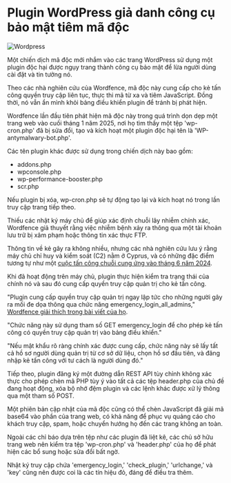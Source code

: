 # Plugin WordPress giả danh công cụ bảo mật tiêm mã độc

![Wordpress](https://www.bleepstatic.com/content/hl-images/2023/12/07/back.jpg)

Một chiến dịch mã độc mới nhắm vào các trang WordPress sử dụng một plugin độc hại được ngụy trang thành công cụ bảo mật để lừa người dùng cài đặt và tin tưởng nó.

Theo các nhà nghiên cứu của Wordfence, mã độc này cung cấp cho kẻ tấn công quyền truy cập liên tục, thực thi mã từ xa và tiêm JavaScript. Đồng thời, nó vẫn ẩn mình khỏi bảng điều khiển plugin để tránh bị phát hiện.

Wordfence lần đầu tiên phát hiện mã độc này trong quá trình dọn dẹp một trang web vào cuối tháng 1 năm 2025, nơi họ tìm thấy một tệp 'wp-cron.php' đã bị sửa đổi, tạo và kích hoạt một plugin độc hại tên là 'WP-antymalwary-bot.php'.

Các tên plugin khác được sử dụng trong chiến dịch này bao gồm:

* addons.php
* wpconsole.php
* wp-performance-booster.php
* scr.php

Nếu plugin bị xóa, wp-cron.php sẽ tự động tạo lại và kích hoạt nó trong lần truy cập trang tiếp theo.

Thiếu các nhật ký máy chủ để giúp xác định chuỗi lây nhiễm chính xác, Wordfence giả thuyết rằng việc nhiễm bệnh xảy ra thông qua một tài khoản lưu trữ bị xâm phạm hoặc thông tin xác thực FTP.

Thông tin về kẻ gây ra không nhiều, nhưng các nhà nghiên cứu lưu ý rằng máy chủ chỉ huy và kiểm soát (C2) nằm ở Cyprus, và có những đặc điểm tương tự như một [cuộc tấn công chuỗi cung ứng vào tháng 6 năm 2024](https://www.bleepingcomputer.com/news/security/plugins-on-wordpressorg-backdoored-in-supply-chain-attack/).

Khi đã hoạt động trên máy chủ, plugin thực hiện kiểm tra trạng thái của chính nó và sau đó cung cấp quyền truy cập quản trị cho kẻ tấn công.

"Plugin cung cấp quyền truy cập quản trị ngay lập tức cho những người gây ra mối đe dọa thông qua chức năng emergency\_login\_all\_admins," [Wordfence giải thích trong bài viết của họ](https://www.wordfence.com/blog/2025/04/interesting-wordpress-malware-disguised-as-legitimate-anti-malware-plugin/).

"Chức năng này sử dụng tham số GET emergency\_login để cho phép kẻ tấn công có quyền truy cập quản trị vào bảng điều khiển."

"Nếu mật khẩu rõ ràng chính xác được cung cấp, chức năng này sẽ lấy tất cả hồ sơ người dùng quản trị từ cơ sở dữ liệu, chọn hồ sơ đầu tiên, và đăng nhập kẻ tấn công với tư cách là người dùng đó."

Tiếp theo, plugin đăng ký một đường dẫn REST API tùy chỉnh không xác thực cho phép chèn mã PHP tùy ý vào tất cả các tệp header.php của chủ đề đang hoạt động, xóa bộ nhớ đệm plugin và các lệnh khác được xử lý thông qua một tham số POST.

Một phiên bản cập nhật của mã độc cũng có thể chèn JavaScript đã giải mã base64 vào phần <head> của trang web, có khả năng để phục vụ quảng cáo cho khách truy cập, spam, hoặc chuyển hướng họ đến các trang không an toàn.

Ngoài các chỉ báo dựa trên tệp như các plugin đã liệt kê, các chủ sở hữu trang web nên kiểm tra tệp 'wp-cron.php' và 'header.php' của họ để phát hiện các bổ sung hoặc sửa đổi bất ngờ.

Nhật ký truy cập chứa 'emergency\_login,' 'check\_plugin,' 'urlchange,' và 'key' cũng nên được coi là các tín hiệu đỏ, đáng để điều tra thêm.